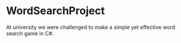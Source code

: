# WordSearchProject
At university we were challenged to make a simple yet effective word search game in C#.
